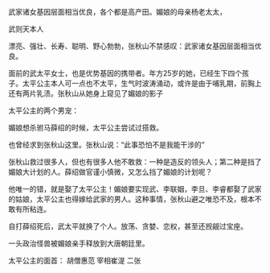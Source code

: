 武家诸女基因层面相当优良，各个都是高产田。媚娘的母亲杨老太太，

武则天本人

漂亮、强壮、长寿、聪明、野心勃勃，张秋山不禁感叹：武家诸女基因层面相当优良。

面前的武太平女士，也是优势基因的携带者。年方25岁的她，已经生下四个孩子。太平公主本人可一点也不太平，生气时波涛涌动，或许是由于哺乳期，前胸上还有两片乳渍。张秋山从她身上窥见了媚娘的影子

太平公主的两个男宠：


媚娘想杀驸马薛绍的时候，太平公主尝试过搭救。

也曾经求到张秋山这里。张秋山说：“此事恐怕不是我能干涉的”

张秋山救过很多人，但也有很多人他不敢救：一种是造反的领头人；第二种是挡了媚娘大计划的人。薛绍做官谨小慎微，又怎么挡了媚娘的计划呢？

他唯一的错，就是娶了太平公主！媚娘要实现武、李联姻，李旦、李睿都娶了武家的姑娘，太平公主也得嫁给武家的男人。这种事情，张秋山避之唯恐不及，根本不敢有所粘连。

自打薛绍死后，武太平就换了个人。放荡、贪婪、恋权，甚至还觊觎过宝座。

一头政治怪兽被媚娘亲手释放到大唐朝廷里。


太平公主的面首：
胡僧惠范
宰相崔湜
二张